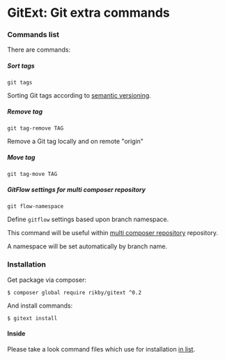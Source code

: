 # GitExt: Git extra commands
### Commands list
There are commands:
##### Sort tags
```
git tags
```
Sorting Git tags according to [semantic versioning](semver.org).
##### Remove tag
```
git tag-remove TAG
```
Remove a Git tag locally and on remote "origin"
##### Move tag
```
git tag-move TAG
```
##### GitFlow settings for multi composer repository
```
git flow-namespace
```
Define `gitflow` settings based upon branch namespace.

This command will be useful within [multi composer repository](../../../andkirby/multi-repo-composer) repository.

A namespace will be set automatically by branch name.
### Installation
Get package via composer:
```
$ composer global require rikby/gitext ^0.2
```
And install commands:
```
$ gitext install
```

#### Inside
Please take a look command files which use for installation [in list](src/shell/command).
